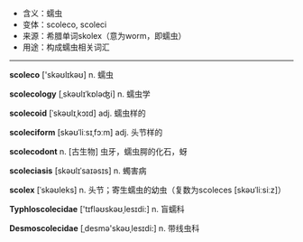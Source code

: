 - <span class="definition">含义：蠕虫</span>
- <span class="definition">变体：scoleco, scoleci</span>
- <span class="definition">来源：希腊单词skolex（意为worm，即蠕虫）</span>
- <span class="definition">用途：构成蠕虫相关词汇</span>

---

<span class="vocabulary">**scoleco**</span> ['skəʊlɪkəʊ] n. 蠕虫

<span class="vocabulary">**scolecology**</span> [ˌskəʊlɪˈkɒləʤi] n. 蠕虫学

<span class="vocabulary">**scolecoid**</span> [ˈskəʊlɪˌkɔɪd] adj. 蠕虫样的

<span class="vocabulary">**scoleciform**</span> [skəʊˈliːsɪˌfɔːm] adj. 头节样的

<span class="vocabulary">**scolecodont**</span> n. [古生物] 虫牙，蠕虫腭的化石，蚜

<span class="vocabulary">**scoleciasis**</span> [skəʊlɪˈsaɪəsɪs] n. 蠋害病

<span class="vocabulary">**scolex**</span> [ˈskəʊleks] n. 头节；寄生蠕虫的幼虫（复数为scoleces [skəʊˈliːsiːz]）

<span class="vocabulary">**Typhloscolecidae**</span> ['tɪfləʊskəʊˌlesɪdi:] n. 盲蠕科

<span class="vocabulary">**Desmoscolecidae**</span> [ˌdesmə'skəʊˌlesɪdi:] n. 带线虫科

